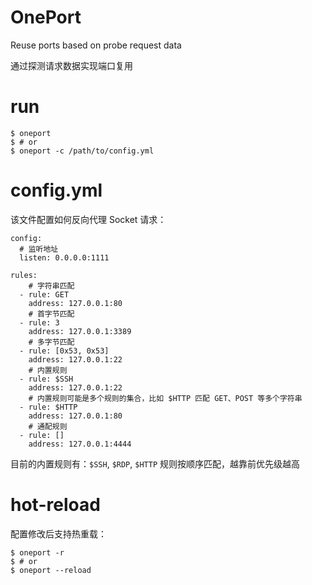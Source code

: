 # OnePort

Reuse ports based on probe request data

通过探测请求数据实现端口复用


# run
```
$ oneport
$ # or
$ oneport -c /path/to/config.yml
```


# config.yml
该文件配置如何反向代理 Socket 请求：
```
config:
  # 监听地址
  listen: 0.0.0.0:1111

rules:
    # 字符串匹配
  - rule: GET
    address: 127.0.0.1:80
    # 首字节匹配
  - rule: 3
    address: 127.0.0.1:3389
    # 多字节匹配
  - rule: [0x53, 0x53]
    address: 127.0.0.1:22
    # 内置规则
  - rule: $SSH
    address: 127.0.0.1:22
    # 内置规则可能是多个规则的集合，比如 $HTTP 匹配 GET、POST 等多个字符串
  - rule: $HTTP
    address: 127.0.0.1:80
    # 通配规则
  - rule: []
    address: 127.0.0.1:4444
```
目前的内置规则有：`$SSH`, `$RDP`, `$HTTP`
规则按顺序匹配，越靠前优先级越高


# hot-reload
配置修改后支持热重载：
```
$ oneport -r
$ # or
$ oneport --reload
```
